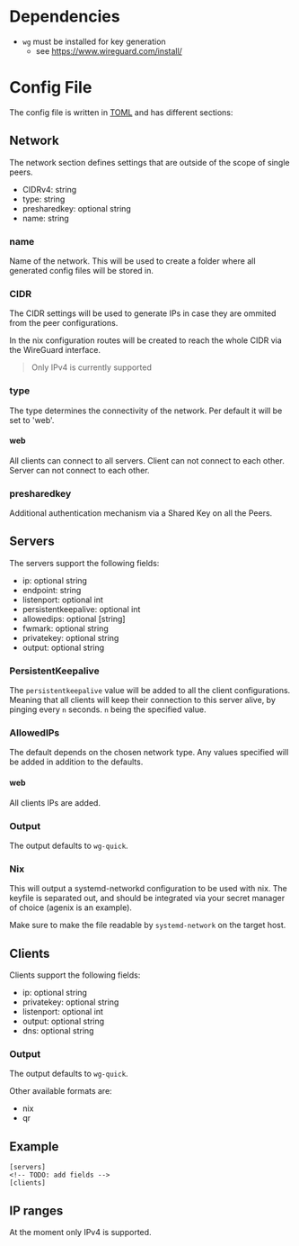 # Dependencies

- `wg` must be installed for key generation
  - see https://www.wireguard.com/install/

# Config File

The config file is written in [TOML](https://toml.io/en/) and has different sections:

## Network

The network section defines settings that are outside of the scope of single
peers.

- CIDRv4: string
- type: string
- presharedkey: optional string
- name: string


### name
Name of the network. This will be used to create a folder where all generated config files will be stored in.

### CIDR

The CIDR settings will be used to generate IPs in case they are ommited from
the peer configurations.

In the nix configuration routes will be created to reach the whole CIDR via the WireGuard interface.

> Only IPv4 is currently supported

### type
The type determines the connectivity of the network.
Per default it will be set to 'web'.

#### web

All clients can connect to all servers.
Client can not connect to each other.
Server can not connect to each other.

### presharedkey

Additional authentication mechanism via a Shared Key on all the Peers.

## Servers

The servers support the following fields:
- ip: optional string
- endpoint: string
- listenport: optional int
- persistentkeepalive: optional int
- allowedips: optional [string]
- fwmark: optional  string
- privatekey: optional string
- output: optional string

### PersistentKeepalive
The `persistentkeepalive` value will be added to all the client configurations.
Meaning that all clients will keep their connection to this server alive, by
pinging every `n` seconds. `n` being the specified value.

### AllowedIPs

The default depends on the chosen network type.
Any values specified will be added in addition to the defaults.

#### web
All clients IPs are added.

### Output
The output defaults to `wg-quick`.

### Nix

This will output a systemd-networkd configuration to be used with nix.
The keyfile is separated out, and should be integrated via your secret manager
of choice (agenix is an example).

Make sure to make the file readable by `systemd-network` on the target host.

## Clients
Clients support the following fields:

- ip: optional string
- privatekey: optional string
- listenport: optional int
- output: optional string
- dns: optional string

### Output
The output defaults to `wg-quick`.

Other available formats are:
- nix
- qr

## Example
```
[servers]
<!-- TODO: add fields -->
[clients]
```

## IP ranges
At the moment only IPv4 is supported.
